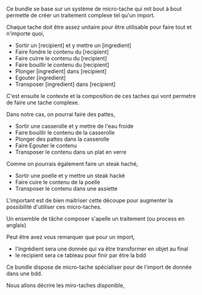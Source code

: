 Ce bundle se base sur un système de micro-tache qui mit bout à bout permette de créer un traitement complexe tel qu'un import.

Chaque tache doit être assez unitaire pour être utilisable pour faire tout et n'importe quoi,
- Sortir un [recipient] et y mettre un [ingredient]
- Faire fondre le contenu du [recipient]
- Faire cuirre le contenu du [recipient]
- Faire bouillir le contenu du [recipient]
- Plonger [ingredient] dans [recipient]
- Egouter [ingredient]
- Transposer [ingredient] dans [recipient]

C'est ensuite le contexte et la composition de ces taches qui vont permetre de faire une tache complexe.

Dans notre cas, on pourrai faire des pattes,

- Sortir une casserolle et y mettre de l'eau froide
- Faire bouillir le contenu de la casserolle
- Plonger des pattes dans la casserolle
- Faire Egouter le contenu
- Transposer le contenu dans un plat en verre

Comme on pourrais également faire un steak haché,

- Sortir une poelle et y mettre un steak hacké
- Faire cuire le contenu de la poelle
- Transposer le contenu dans une assiette

L'important est de bien maitriser cette découpe pour augmenter la possibilité d'utiliser ces micro-taches.

Un ensemble de tâche composer s'apelle un traitement (ou process en anglais)

Peut être avez vous remarquer que pour un import, 
- l'ingrédient sera une donnée qui va être transformer en objet au final
- le recipient sera ce tableau pour finir par être la bdd

Ce bundle dispose de micro-tache spécialiser pour de l'import de donnée dans une bdd.

Nous allons décrire les miro-taches disponible,


